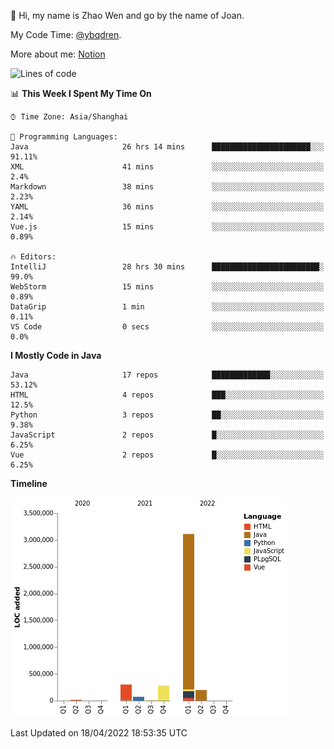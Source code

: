 :wave: Hi, my name is Zhao Wen and go by the name of Joan.

My Code Time: [@ybqdren](https://wakatime.com/@ybqdren).

More about me: [Notion](https://ybqdren.notion.site/ybqdren/Wen-Zhao-Java-03c1dd267cf5427c908cc5a01541717e)


<!--START_SECTION:waka-->
![Lines of code](https://img.shields.io/badge/From%20Hello%20World%20I%27ve%20Written-4%20Million%20lines%20of%20code-blue)

📊 **This Week I Spent My Time On** 

```text
⌚︎ Time Zone: Asia/Shanghai

💬 Programming Languages: 
Java                     26 hrs 14 mins      ██████████████████████░░░   91.11% 
XML                      41 mins             ░░░░░░░░░░░░░░░░░░░░░░░░░   2.4% 
Markdown                 38 mins             ░░░░░░░░░░░░░░░░░░░░░░░░░   2.23% 
YAML                     36 mins             ░░░░░░░░░░░░░░░░░░░░░░░░░   2.14% 
Vue.js                   15 mins             ░░░░░░░░░░░░░░░░░░░░░░░░░   0.89%

🔥 Editors: 
IntelliJ                 28 hrs 30 mins      ████████████████████████░   99.0% 
WebStorm                 15 mins             ░░░░░░░░░░░░░░░░░░░░░░░░░   0.89% 
DataGrip                 1 min               ░░░░░░░░░░░░░░░░░░░░░░░░░   0.11% 
VS Code                  0 secs              ░░░░░░░░░░░░░░░░░░░░░░░░░   0.0%

```

**I Mostly Code in Java** 

```text
Java                     17 repos            █████████████░░░░░░░░░░░░   53.12% 
HTML                     4 repos             ███░░░░░░░░░░░░░░░░░░░░░░   12.5% 
Python                   3 repos             ██░░░░░░░░░░░░░░░░░░░░░░░   9.38% 
JavaScript               2 repos             █░░░░░░░░░░░░░░░░░░░░░░░░   6.25% 
Vue                      2 repos             █░░░░░░░░░░░░░░░░░░░░░░░░   6.25%

```


**Timeline**

![Chart not found](https://raw.githubusercontent.com/ybqdren/ybqdren/main/charts/bar_graph.png) 


 Last Updated on 18/04/2022 18:53:35 UTC
<!--END_SECTION:waka-->

